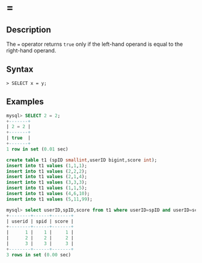 # **=**

## **Description**

The `=` operator returns `true` only if the left-hand operand is equal to the right-hand operand.

## **Syntax**

```
> SELECT x = y;
```

## **Examples**

```sql
mysql> SELECT 2 = 2;
+-------+
| 2 = 2 |
+-------+
| true  |
+-------+
1 row in set (0.01 sec)
```

```sql
create table t1 (spID smallint,userID bigint,score int);
insert into t1 values (1,1,1);
insert into t1 values (2,2,2);
insert into t1 values (2,1,4);
insert into t1 values (3,3,3);
insert into t1 values (1,1,5);
insert into t1 values (4,6,10);
insert into t1 values (5,11,99);

mysql> select userID,spID,score from t1 where userID=spID and userID=score;
+--------+------+-------+
| userid | spid | score |
+--------+------+-------+
|      1 |    1 |     1 |
|      2 |    2 |     2 |
|      3 |    3 |     3 |
+--------+------+-------+
3 rows in set (0.00 sec)
```
